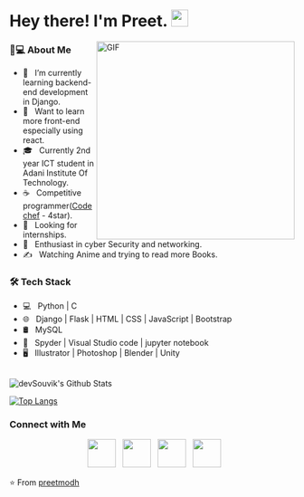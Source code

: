 <h1> Hey there! I'm Preet. <img src="https://github.com/souvikguria98/souvikguria98/blob/master/Hi.gif" width="30"></h1>
<img align="right" alt="GIF" src="https://cdn.dribbble.com/users/570218/screenshots/2218178/minion_nokeyframerig_old-pc.gif" width="350"/>
<!--- https://media1.tenor.com/images/9fb771fb621c29b0a2eae945b5ceeeb3/tenor.gif --->

<h3> 👨💻 About Me </h3>

- 🔭 &nbsp; I’m currently learning backend-end development in Django.
- 🤔 &nbsp; Want to learn more front-end especially using react.
- 🎓 &nbsp; Currently 2nd year ICT student in Adani Institute Of Technology.
- ☕ &nbsp; Competitive programmer([Codechef](https://www.codechef.com/users/preetmodh_13) - 4star).
- 💼 &nbsp; Looking for internships. 
- 🌱 &nbsp; Enthusiast in cyber Security and networking.
- ✍️ &nbsp; Watching Anime and trying to read more Books.

<h3>🛠 Tech Stack</h3>

- 💻 &nbsp; Python | C 
- 🌐 &nbsp; Django | Flask | HTML | CSS | JavaScript | Bootstrap 
- 🛢 &nbsp; MySQL
- 🔧 &nbsp; Spyder | Visual Studio code | jupyter notebook
- 🖥 &nbsp; Illustrator | Photoshop | Blender | Unity

<br>

<img align="center" src="https://github-readme-stats.vercel.app/api?username=preetmodh&include_all_commits=true&count_private=true&show_icons=true&line_height=20&title_color=7A7ADB&icon_color=2234AE&text_color=D3D3D3&bg_color=0,000000,130F40" alt="devSouvik's Github Stats">

</br>

[![Top Langs](https://github-readme-stats.vercel.app/api/top-langs/?username=preetmodh&layout=compact&text_color=daf7dc&bg_color=151515)](https://github.com/preetmodh/github-readme-stats)


<h3>Connect with Me </h3>

<p align="center">
&nbsp; <a href="https://twitter.com/PreetModh" target="_blank" rel="noopener noreferrer"><img src="https://img.icons8.com/plasticine/100/000000/twitter.png" width="50" /></a>  
&nbsp; <a href="https://www.instagram.com/preet_modh_13/" target="_blank" rel="noopener noreferrer"><img src="https://img.icons8.com/plasticine/100/000000/instagram-new.png" width="50" /></a>  
&nbsp; <a href="https://www.linkedin.com/in/preet-modh-5746b3189/" target="_blank" rel="noopener noreferrer"><img src="https://img.icons8.com/plasticine/100/000000/linkedin.png" width="50" /></a>
&nbsp; <a href="mailto:preetmodh@gmail.com" target="_blank" rel="noopener noreferrer"><img src="https://img.icons8.com/plasticine/100/000000/gmail.png"  width="50" /></a>
</p>

⭐️ From [preetmodh](https://github.com/preetmodh)
